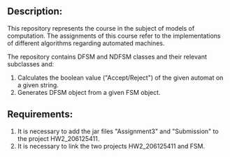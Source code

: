 ## Description: ##
This repository represents the course in the subject of models of computation. The assignments of this course refer to the implementations of different algorithms regarding automated machines.

The repository contains DFSM and NDFSM classes and their relevant subclasses and:
1. Calculates the boolean value ("Accept/Reject") of the given automat on a given string.
2. Generates DFSM object from a given FSM object.

## Requirements: ##
1. It is necessary to add the jar files "Assignment3" and "Submission" to the project HW2_206125411.
2. It is necessary to link the two projects HW2_206125411 and FSM.
